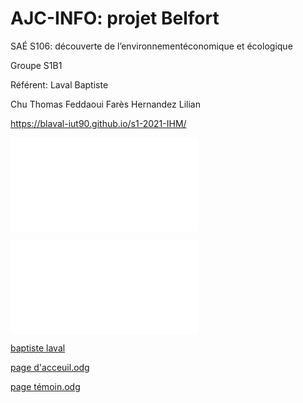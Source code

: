 # AJC-INFO: projet Belfort

SAÉ S106: découverte de l’environnementéconomique et écologique

Groupe S1B1

Référent: Laval Baptiste

Chu Thomas
Feddaoui Farès
Hernandez Lilian

https://blaval-iut90.github.io/s1-2021-IHM/


![écran de zoning](ecran_zoning_sae06.odg)

![écran prototype](ecran_zoning2_sae06.odg)



[baptiste laval](mailto:blaval@edu.univ-fcomte.fr?subject=SAE_1_06)

[page d'acceuil.odg](https://github.com/blaval-iut90/s1-2021-IHM/files/7303731/page.d.acceuil.odg)

[page témoin.odg](https://github.com/blaval-iut90/s1-2021-IHM/files/7303732/page.temoin.odg)

